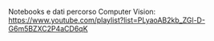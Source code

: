 Notebooks e dati percorso Computer Vision:
https://www.youtube.com/playlist?list=PLyaoAB2kb_ZGl-D-G6m5BZXC2P4aCD6qK
